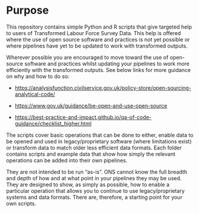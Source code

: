 # Purpose 

This repository contains simple Python and R scripts that give targeted help to users of Transformed Labour Force Survey Data. This help is offered where the use of open source software and practices is not yet possible or where pipelines have yet to be updated to work with transformed outputs.  

Wherever possible you are encouraged to move toward the use of open-source software and practices whilst updating your pipelines to work more efficiently with the transformed outputs. See below links for more guidance on why and how to do so: 

- <https://analysisfunction.civilservice.gov.uk/policy-store/open-sourcing-analytical-code/>

- <https://www.gov.uk/guidance/be-open-and-use-open-source> 

- <https://best-practice-and-impact.github.io/qa-of-code-guidance/checklist_higher.html> 

The scripts cover basic operations that can be done to either, enable data to be opened and used in legacy/proprietary software (where limitations exist) or transform data to match older less efficient data formats. Each folder contains scripts and example data that show how simply the relevant operations can be added into their own pipelines. 

They are not intended to be run “as-is”. ONS cannot know the full breadth and depth of how and at what point in your pipelines they may be used. They are designed to show, as simply as possible, how to enable a particular operation that allows you to continue to use legacy/proprietary systems and data formats. There are, therefore, a starting point for your own scripts. 

